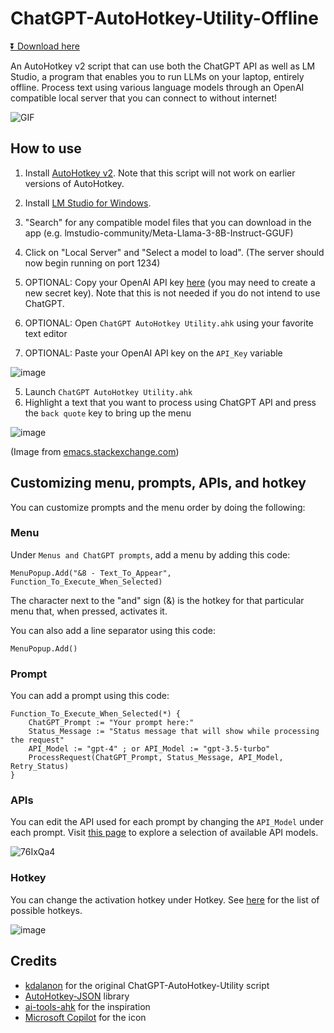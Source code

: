 # ChatGPT-AutoHotkey-Utility-Offline

[⏬ Download here](https://github.com/AleksKlomp/ChatGPT-AutoHotkey-Utility-Offline/releases/latest)

An AutoHotkey v2 script that can use both the ChatGPT API as well as LM Studio, a program that enables you to run LLMs on your laptop, entirely offline. Process text using various language models through an OpenAI compatible local server that you can connect to without internet!

![GIF](https://github.com/AleksKlomp/ChatGPT-AutoHotkey-Utility-Offline/assets/144496933/8f02fe29-ebbe-49a8-9f3e-0c0fb23b18bf)

## How to use

1. Install [AutoHotkey v2](https://www.autohotkey.com/). Note that this script will not work on earlier versions of AutoHotkey.
2. Install [LM Studio for Windows](https://lmstudio.ai/).
3. "Search" for any compatible model files that you can download in the app (e.g. lmstudio-community/Meta-Llama-3-8B-Instruct-GGUF)
4. Click on "Local Server" and "Select a model to load". (The server should now begin running on port 1234)
   
6. OPTIONAL: Copy your OpenAI API key [here](https://platform.openai.com/account/api-keys) (you may need to create a new secret key‍). Note that this is not needed if you do not intend to use ChatGPT.
7. OPTIONAL: Open `ChatGPT AutoHotkey Utility.ahk` using your favorite text editor
8. OPTIONAL: Paste your OpenAI API key on the `API_Key` variable

![image](https://github.com/kdalanon/ChatGPT-AutoHotkey-Utility/assets/123705491/a77d1a7d-628b-4155-83ba-2b5569442a50)

5. Launch `ChatGPT AutoHotkey Utility.ahk`
6. Highlight a text that you want to process using ChatGPT API and press the `back quote` key to bring up the menu

![image](https://github.com/kdalanon/ChatGPT-AutoHotkey-Utility/assets/123705491/7615e7b5-c4f0-4a8f-9608-669a021ac38d)

(Image from [emacs.stackexchange.com](https://emacs.stackexchange.com/questions/16749/how-to-set-emacs-to-recognize-backtick-and-tilde-with-a-colemak-keyboard-layout))

## Customizing menu, prompts, APIs, and hotkey

You can customize prompts and the menu order by doing the following:

### Menu

Under `Menus and ChatGPT prompts`, add a menu by adding this code:

```AutoHotkey
MenuPopup.Add("&8 - Text_To_Appear", Function_To_Execute_When_Selected)
```

The character next to the "and" sign (&) is the hotkey for that particular menu that, when pressed, activates it.

You can also add a line separator using this code:

```AutoHotkey
MenuPopup.Add()
```

### Prompt

You can add a prompt using this code:

```AutoHotkey
Function_To_Execute_When_Selected(*) {
    ChatGPT_Prompt := "Your prompt here:"
    Status_Message := "Status message that will show while processing the request"
    API_Model := "gpt-4" ; or API_Model := "gpt-3.5-turbo"
    ProcessRequest(ChatGPT_Prompt, Status_Message, API_Model, Retry_Status)
}
```

### APIs

You can edit the API used for each prompt by changing the `API_Model` under each prompt. Visit [this page](https://platform.openai.com/docs/models/gpt-4-turbo-and-gpt-4) to explore a selection of available API models.

![76IxQa4](https://github.com/kdalanon/ChatGPT-AutoHotkey-Utility/assets/123705491/7bd23815-78d8-4629-b69b-7fcea3be5f28)

### Hotkey

You can change the activation hotkey under Hotkey. See [here](https://www.autohotkey.com/docs/v2/KeyList.htm) for the list of possible hotkeys.

![image](https://github.com/kdalanon/ChatGPT-AutoHotkey-Utility/assets/123705491/da257ab3-05d0-4779-87a2-0a2ba6270255)

## Credits

- [kdalanon](https://github.com/kdalanon/ChatGPT-AutoHotkey-Utility) for the original ChatGPT-AutoHotkey-Utility script
- [AutoHotkey-JSON](https://github.com/cocobelgica/AutoHotkey-JSON) library
- [ai-tools-ahk](https://github.com/ecornell/ai-tools-ahk) for the inspiration
- [Microsoft Copilot](https://www.bing.com/images/create/extremely-simple-graphic-of-the-writing-hand-emoji/1-667c7f1955cd40c68f0fc7032f3efaa5?id=twRLOcxSHp1iYCRcMv4ufw%3d%3d&view=detailv2&idpp=genimg&idpclose=1&thId=OIG2.Mg_FIsVADFVGEbDkoeFz&frame=sydedg&FORM=SYDBIC) for the icon
